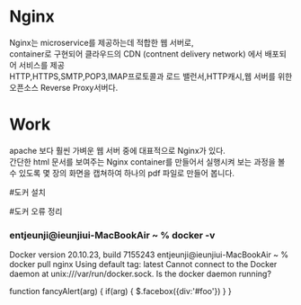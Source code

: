 # Nginx
Nginx는 microservice를 제공하는데 적합한 웹 서버로, <br>
container로 구현되어 클라우드의 CDN (contnent delivery network) 에서 배포되어 서비스를 제공<br>
HTTP,HTTPS,SMTP,POP3,IMAP프로토콜과 로드 밸런서,HTTP캐시,웹 서버를 위한 오픈소스 Reverse Proxy서버다. <br>

# Work
apache 보다 훨씬 가벼운 웹 서버 중에 대표적으로 Nginx가 있다. <br>
간단한 html 문서를 보여주는 Nginx container를 만들어서 실행시켜 보는 과정을 볼 수 있도록 몇 장의 화면을 캡쳐하여 하나의 pdf 파일로 만들어 봅니다.

#도커 설치


#도커 오류 정리

### entjeunji@ieunjiui-MacBookAir ~ % docker -v
Docker version 20.10.23, build 7155243
entjeunji@ieunjiui-MacBookAir ~ % docker pull nginx
Using default tag: latest
Cannot connect to the Docker daemon at unix:///var/run/docker.sock. Is the docker daemon running?

function fancyAlert(arg) {
  if(arg) {
    $.facebox({div:'#foo'})
  }
}
